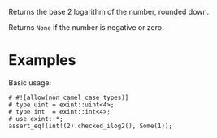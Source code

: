 Returns the base 2 logarithm of the number, rounded down.

Returns `None` if the number is negative or zero.

# Examples

Basic usage:

```
# #![allow(non_camel_case_types)]
# type uint = exint::uint<4>;
# type int  = exint::int<4>;
# use exint::*;
assert_eq!(int!(2).checked_ilog2(), Some(1));
```
